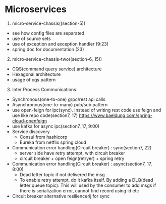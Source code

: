 # Microservices

1) micro-service-chassis((section-5))
  - see how config files are separated 
  - use of source sets 
  - use of exception and exception handler (9:23)
  - spring doc for documentation (23)

2) micro-service-chassis-two((section-6, 15))
  - CQS(command query service) architecture
  - Hexagonal architecture
  - usage of cqs pattern

3) Inter Process Communications
  - Synchronous(one-to-one) grpc/rest api calls
  - Asynchronous(one-to-many) pub/sub pattern
  - use open-feign for ipc(sync). Instead of writing rest code use feign and use like repo code(section7, 17)
    https://www.baeldung.com/spring-cloud-openfeign
  - use kafka for async ipc(section7, 17, 9:00)
  - Service discovery
    * Consul from hashicorp
    * Eureka from netflix spring cloud
  - Communication error handling(Circuit breaker) : sync(section7, 22)
    * server side have retry attempt, with circuit breaker
    * circuit breaker + open feign(retryer) + spring retry 
  - Communication error handling(Circuit breaker) : async(section7, 17, 8:00)
    * Dead letter topic if not delivered the msg
    * To enable retry attempt, do it kafka itself. By adding a DLQ(dead letter queue topic). This will used by the consumer
      to add msgs if there is serialization error, cannot find record using id etc
  - Circuit breaker alternative resilience4j for sync